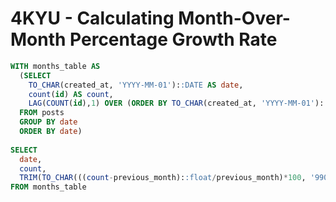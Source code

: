 # **4KYU** - Calculating Month-Over-Month Percentage Growth Rate
```sql
WITH months_table AS
  (SELECT
    TO_CHAR(created_at, 'YYYY-MM-01')::DATE AS date,
    count(id) AS count,
    LAG(COUNT(id),1) OVER (ORDER BY TO_CHAR(created_at, 'YYYY-MM-01')::DATE) AS previous_month
  FROM posts
  GROUP BY date
  ORDER BY date)
  
SELECT
  date,
  count,
  TRIM(TO_CHAR(((count-previous_month)::float/previous_month)*100, '990D9%')) AS percent_growth
FROM months_table
```